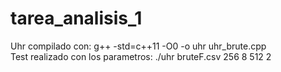 # tarea_analisis_1

Uhr compilado con: g++ -std=c++11 -O0 -o uhr uhr_brute.cpp  
Test realizado con los parametros: ./uhr bruteF.csv 256 8 512 2              

